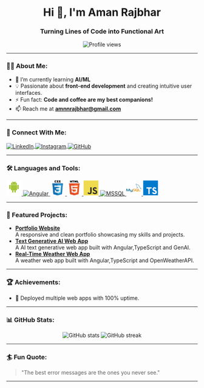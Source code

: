 <h1 align="center">Hi 👋, I'm Aman Rajbhar</h1>
<h3 align="center">Turning Lines of Code into Functional Art</h3>

<p align="center">
  <img src="https://komarev.com/ghpvc/?username=amnnrajbhar&label=Profile%20views&color=0e75b6&style=flat" alt="Profile views" />
</p>

---

### 👨‍💻 About Me:
- 🌱 I’m currently learning **AI/ML**  
- 💡 Passionate about **front-end development** and creating intuitive user interfaces.  
- ⚡ Fun fact: **Code and coffee are my best companions!**  
- 📫 Reach me at **amnnrajbhar@gmail.com**

---

### 🔗 Connect With Me:
<p align="left">
  <a href="https://linkedin.com/in/amnnrajbhar" target="blank">
    <img align="center" src="https://raw.githubusercontent.com/rahuldkjain/github-profile-readme-generator/master/src/images/icons/Social/linked-in-alt.svg" alt="LinkedIn" height="30" width="40" />
  </a>
  <a href="https://instagram.com/code_w_aman" target="blank">
    <img align="center" src="https://raw.githubusercontent.com/rahuldkjain/github-profile-readme-generator/master/src/images/icons/Social/instagram.svg" alt="Instagram" height="30" width="40" />
  </a>
  <a href="https://github.com/amnnrajbhar" target="blank">
    <img align="center" src="https://raw.githubusercontent.com/rahuldkjain/github-profile-readme-generator/master/src/images/icons/Social/github.svg" alt="GitHub" height="30" width="40" />
  </a>
</p>

---

### 🛠️ Languages and Tools:
<p align="left"> 
  <a href="https://developer.android.com" target="_blank" rel="noreferrer">
    <img src="https://raw.githubusercontent.com/devicons/devicon/master/icons/android/android-original-wordmark.svg" alt="Android" width="40" height="40" />
  </a>
  <a href="https://angular.io" target="_blank" rel="noreferrer">
    <img src="https://angular.io/assets/images/logos/angular/angular.svg" alt="Angular" width="40" height="40" />
  </a>
  <a href="https://www.w3schools.com/css/" target="_blank" rel="noreferrer">
    <img src="https://raw.githubusercontent.com/devicons/devicon/master/icons/css3/css3-original-wordmark.svg" alt="CSS3" width="40" height="40" />
  </a>
  <a href="https://www.w3.org/html/" target="_blank" rel="noreferrer">
    <img src="https://raw.githubusercontent.com/devicons/devicon/master/icons/html5/html5-original-wordmark.svg" alt="HTML5" width="40" height="40" />
  </a>
  <a href="https://developer.mozilla.org/en-US/docs/Web/JavaScript" target="_blank" rel="noreferrer">
    <img src="https://raw.githubusercontent.com/devicons/devicon/master/icons/javascript/javascript-original.svg" alt="JavaScript" width="40" height="40" />
  </a>
  <a href="https://www.microsoft.com/en-us/sql-server" target="_blank" rel="noreferrer">
    <img src="https://www.svgrepo.com/show/303229/microsoft-sql-server-logo.svg" alt="MSSQL" width="40" height="40" />
  </a>
  <a href="https://www.mysql.com/" target="_blank" rel="noreferrer">
    <img src="https://raw.githubusercontent.com/devicons/devicon/master/icons/mysql/mysql-original-wordmark.svg" alt="MySQL" width="40" height="40" />
  </a>
  <a href="https://www.typescriptlang.org/" target="_blank" rel="noreferrer">
    <img src="https://raw.githubusercontent.com/devicons/devicon/master/icons/typescript/typescript-original.svg" alt="TypeScript" width="40" height="40" />
  </a>
</p>

---

### 🌟 Featured Projects:
- [**Portfolio Website**](https://amnnrajbhar.github.io/info/)  
  A responsive and clean portfolio showcasing my skills and projects.
- [**Text Generative AI Web App**](https://gen-ai-amnnrajbhars-projects.vercel.app/)  
  A AI text generative web app built with Angular,TypeScript and GenAI.
- [**Real-Time Weather Web App**](https://weather-app-ten-phi-52.vercel.app/)  
  A weather web app built with Angular,TypeScript and OpenWeatherAPI.  

---

### 🏆 Achievements: 
- 🚀 Deployed multiple web apps with 100% uptime.  

---

### 📊 GitHub Stats:
<p align="center">
  <img src="https://github-readme-stats.vercel.app/api?username=amnnrajbhar&show_icons=true&locale=en&theme=radical" alt="GitHub stats" />
  <img src="https://github-readme-streak-stats.herokuapp.com/?user=amnnrajbhar&theme=radical" alt="GitHub streak" />
</p>

---

### 🏄 Fun Quote:
> "The best error messages are the ones you never see."

---
